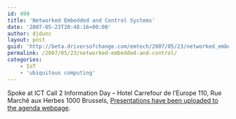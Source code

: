 ```yaml
---
id: 499
title: 'Networked Embedded and Control Systems'
date: '2007-05-23T20:48:16+00:00'
author: djdunc
layout: post
guid: 'http://beta.driversofchange.com/emtech/2007/05/23/networked_embedded_and_control/'
permalink: /2007/05/23/networked-embedded-and-control/
categories:
    - IoT
    - 'ubiquitous computing'
---
```


Spoke at ICT Call 2 Information Day – Hotel Carrefour de l’Europe 110, Rue Marché aux Herbes 1000 Brussels, [Presentations have been uploaded to the agenda webpage](http://cordis.europa.eu/fp7/ict/programme/events3-20070522_en.html).